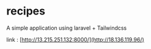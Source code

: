 # recipes
 A simple application using laravel + Tailwindcss


link : [http://13.215.251.132:8000/](http://18.136.119.96/)

